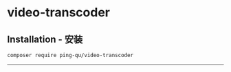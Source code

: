 # video-transcoder

Installation - 安装
------------

```bash
composer require ping-qu/video-transcoder
```

------
